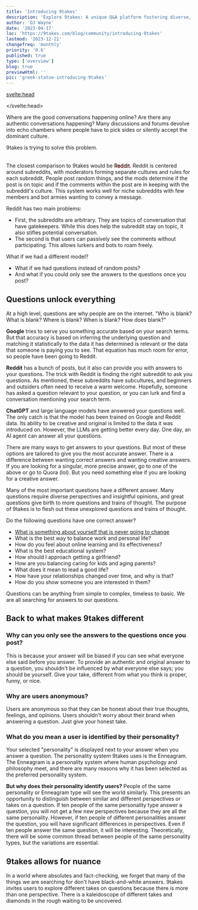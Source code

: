 ```yaml
---
title: 'Introducing 9takes'
description: 'Explore 9takes: A unique Q&A platform fostering diverse, anonymous perspectives inspired by the Enneagram.'
author: 'DJ Wayne'
date: '2023-04-17'
loc: 'https://9takes.com/blog/community/introducing-9takes'
lastmod: '2023-12-21'
changefreq: 'monthly'
priority: '0.6'
published: true
type: ['overview']
blog: true
previewHtml: ''
pic: 'greek-statue-introducing-9takes'
---
```


<svelte:head>

</svelte:head>

<script>
	import  PopCard  from "../../lib/components/atoms/PopCard.svelte";
</script>

<!-- big long panel of people experiencing anger fear and shame -->

<!-- ## Discover the Power of Nine Perspectives -->
<p class="firstLetter">Where are the good conversations happening online? Are there any authentic conversations happening? Many discussions and forums devolve into echo chambers where people have to pick sides or silently accept the dominant culture.<p>

9takes is trying to solve this problem.

<div
	style="display: flex;
    justify-content: center;
	margin: 1rem 0;"
>
 <PopCard
		image={`/blogs/greek-statue-introducing-9takes.webp`}
		showIcon={false}
		tint={false}
		displayText=""
		altText="scenic view of a person working on a computer in the jungle"
		subtext=""
	/>

</div>

The closest comparison to 9takes would be <span style="text-shadow: .5px .5px #E0373C;">Reddit</span>. Reddit is centered around subreddits, with moderators forming separate cultures and rules for each subreddit. People post random things, and the mods determine if the post is on topic and if the comments within the post are in keeping with the subreddit's culture. This system works well for niche subreddits with few members and bot armies wanting to convey a message.

Reddit has two main problems:

- First, the subreddits are arbitrary. They are topics of conversation that have gatekeepers. While this does help the subreddit stay on topic, it also stifles potential conversation.
- The second is that users can passively see the comments without participating. This allows lurkers and bots to roam freely.

What if we had a different model?

- What if we had questions instead of random posts?
- And what if you could only see the answers to the questions once you post?

## Questions unlock everything

At a high level, questions are why people are on the internet. "Who is blank? What is blank? Where is blank? When is blank? How does blank?"

**Google** tries to serve you something accurate based on your search terms. But that accuracy is based on inferring the underlying question and matching it statistically to the data it has determined is relevant or the data that someone is paying you to see. That equation has much room for error, so people have been going to Reddit.

**Reddit** has a bunch of posts, but it also can provide you with answers to your questions. The trick with Reddit is finding the right subreddit to ask you questions. As mentioned, these subreddits have subcultures, and beginners and outsiders often need to receive a warm welcome. Hopefully, someone has asked a question relevant to your question, or you can lurk and find a conversation mentioning your search term.

**ChatGPT** and large language models have answered your questions well. The only catch is that the model has been trained on Google and Reddit data. Its ability to be creative and original is limited to the data it was introduced on. However, the LLMs are getting better every day. One day, an AI agent can answer all your questions.

There are many ways to get answers to your questions. But most of these options are tailored to give you the most accurate answer. There is a difference between wanting correct answers and wanting creative answers. If you are looking for a singular, more precise answer, go to one of the above or go to Quora (lol). But you need something else if you are looking for a creative answer.

Many of the most important questions have a different answer. Many questions require diverse perspectives and insightful opinions, and great questions give birth to more questions and trains of thought. The purpose of 9takes is to flesh out these unexplored questions and trains of thought.

Do the following questions have one correct answer?

- <a href="https://9takes.com/questions/something-going-change-yourself">What is something about yourself that is never going to change</a>
- What is the best way to balance work and personal life?
- How do you feel about online learning and its effectiveness?
- What is the best educational system?
- How should I approach getting a girlfriend?
- How are you balancing caring for kids and aging parents?
- What does it mean to lead a good life?
- How have your relationships changed over time, and why is that?
- How do you show someone you are interested in them?

Questions can be anything from simple to complex, timeless to basic. We are all searching for answers to our questions.

## Back to what makes 9takes different

### Why can you only see the answers to the questions once you post?

This is because your answer will be biased if you can see what everyone else said before you answer. To provide an authentic and original answer to a question, you shouldn't be influenced by what everyone else says; you should be yourself. Give your take, different from what you think is proper, funny, or nice.

### Why are users anonymous?

Users are anonymous so that they can be honest about their true thoughts, feelings, and opinions. Users shouldn't worry about their brand when answering a question. Just give your honest take.

### What do you mean a user is identified by their personality?

Your selected "personality" is displayed next to your answer when you answer a question. The personality system 9takes uses is the Enneagram. The Enneagram is a personality system where human psychology and philosophy meet, and there are many reasons why it has been selected as the preferred personality system.

**But why does their personality identify users?** People of the same personality or Enneagram type will see the world similarly. This presents an opportunity to distinguish between similar and different perspectives or takes on a question. If ten people of the same personality type answer a question, you will not get a few new perspectives because they are all the same personality. However, if ten people of different personalities answer the question, you will have significant differences in perspectives. Even if ten people answer the same question, it will be interesting. Theoretically, there will be some common thread between people of the same personality types, but the variations are essential.

## 9takes allows for nuance

In a world where absolutes and fact-checking, we forget that many of the things we are searching for don't have black-and-white answers. 9takes invites users to explore different takes on questions because there is more than one perspective. There is a kaleidoscope of different takes and diamonds in the rough waiting to be uncovered.

<!-- But most of our time on the internet is spent searching for the answers to our
However all  -->

<!-- the first step for doing everything. Determining that the world revolved around the sun started out by questioning the status quo

When we search something on google, yes we often type in phrases, but we are asking a questions and looking for answers. "Where is this, how do I that, what is the best blank..." Google tries to serve you something accurate. But that accuracy is based on inferring the underlying question and matching it to statistically relevant data it already has. There is a lot of room for error in that equation and there is so much information that Google doen -->
<!--
Through the prism of the Enneagram's nine unique archetypes, 9takes fosters a dynamic and diverse community that values the richness of individual perspectives. It upholds the idea that every question has not one but many answers, each uniquely tinted by the personality of the respondent.

9takes takes us beyond the binary, into a realm where conversations blossom with authentic voices, unbiased by the opinions of others. Where we can see and appreciate the patterns and divergences in how different personality types approach the same question. In this beautifully intricate tapestry of human connection, every thread matters, every 'take' counts.

Through 9takes, we delve into the nuanced world of human psychology, fostering mutual understanding, inviting personal growth, and cultivating a deeper sense of community. Indeed, it's more than a platform - it's a kaleidoscope of the human experience, each 'take' adding a new dimension to our collective understanding.

Join us on 9takes, where we celebrate the beauty of nuance in every conversation.

Embracing Authenticity: Encouraging Unbiased Responses
Setting 9takes apart is its novel approach to comment visibility. Until you add your voice to the conversation, the thoughts of others remain unseen, encouraging unbiased and authentic responses. In contrast to the echo chambers of many platforms, this innovation prompts users to actively contribute their own unique perspective before exploring the voices of others.

Delving into the Enneagram: Sorting Insights by Personality Type
The second unique facet of 9takes is drawn from the Enneagram's fascinating design - nine distinct personality archetypes. The platform lets you sift through comments filtered by these types, revealing intriguing patterns in thought and behavior. This feature enables connections with those who share similar perspectives while fostering a greater understanding of different viewpoints, reinforcing the sense of an open-minded community.

Harnessing the Power of Nine: 9takes in Today’s Polarized World
9takes takes its name from the Enneagram's nine archetypes, symbolizing the nine perspectives the platform welcomes. In a world torn between right or wrong, us or them, 9takes heralds a unique space for sincere and growth-oriented conversation. Here, no single perspective holds the monopoly of truth - only a spectrum of 'takes' on life's intriguing questions. -->

<!-- people not algorithms decide -->
<!-- would you rather ask chat gpt or poll 100 people -->

<style lang="scss">
</style>
